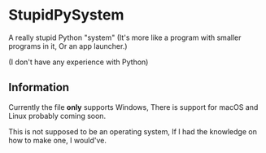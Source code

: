 # StupidPySystem
A really stupid Python "system" (It's more like a program with smaller programs in it, Or an app launcher.)

(I don't have any experience with Python)

## Information
Currently the file **only** supports Windows, There is support for macOS and Linux probably coming soon.

This is not supposed to be an operating system, If I had the knowledge on how to make one, I would've.

